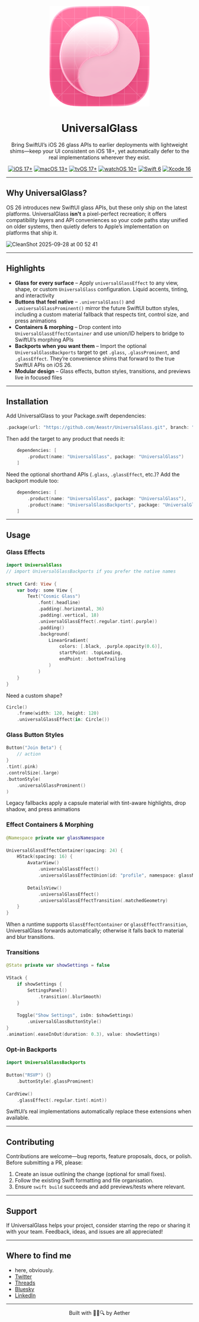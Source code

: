 <div align="center">
  <img width="270" height="270" src="/assets/icon.png" alt="UniversalGlass Logo">
  <h1><b>UniversalGlass</b></h1>
  <p>
    Bring SwiftUI’s iOS 26 glass APIs to earlier deployments with lightweight shims—keep your UI consistent on iOS 18+, yet automatically defer to the real implementations wherever they exist.
    <br>
  </p>
</div>

<p align="center">
  <a href="https://developer.apple.com/ios/"><img src="https://badgen.net/badge/iOS/17+/purple" alt="iOS 17+"></a>
  <a href="https://www.apple.com/macos/"><img src="https://badgen.net/badge/macOS/13+/blue" alt="macOS 13+"></a>
  <a href="https://developer.apple.com/tvos/"><img src="https://badgen.net/badge/tvOS/17+/blue" alt="tvOS 17+"></a>
  <a href="https://developer.apple.com/watchos/"><img src="https://badgen.net/badge/watchOS/10+/blue" alt="watchOS 10+"></a>
  <a href="https://swift.org/"><img src="https://badgen.net/badge/Swift/6.0/orange" alt="Swift 6"></a>
  <a href="https://developer.apple.com/xcode/"><img src="https://badgen.net/badge/Xcode/16+/blue" alt="Xcode 16"></a>
</p>
        
---

## Why UniversalGlass?

OS 26 introduces new SwiftUI glass APIs, but these only ship on the latest platforms. UniversalGlass **isn't** a pixel-perfect recreation; it offers compatibility layers and API conveniences so your code paths stay unified on older systems, then quietly defers to Apple’s implementation on platforms that ship it.

![CleanShot 2025-09-28 at 00 52 41](https://github.com/user-attachments/assets/2bb99027-e86a-4c98-84d1-86b527336be8)

---

## Highlights

- **Glass for every surface** – Apply `universalGlassEffect` to any view, shape, or custom `UniversalGlass` configuration. Liquid accents, tinting, and interactivity
- **Buttons that feel native** – `.universalGlass()` and `.universalGlassProminent()` mirror the future SwiftUI button styles, including a custom material fallback that respects tint, control size, and press animations
- **Containers & morphing** – Drop content into `UniversalGlassEffectContainer` and use union/ID helpers to bridge to SwiftUI’s morphing APIs
- **Backports when you want them** – Import the optional `UniversalGlassBackports` target to get `.glass`, `.glassProminent`, and `.glassEffect`. They’re convenience shims that forward to the true SwiftUI APIs on iOS 26.
- **Modular design** – Glass effects, button styles, transitions, and previews live in focused files

---

## Installation

Add UniversalGlass to your Package.swift dependencies:

```swift
.package(url: "https://github.com/Aeastr/UniversalGlass.git", branch: "main")
```

Then add the target to any product that needs it:

```swift
    dependencies: [
        .product(name: "UniversalGlass", package: "UniversalGlass")
    ]
```

Need the optional shorthand APIs (`.glass`, `.glassEffect`, etc.)? Add the backport module too:

```swift
    dependencies: [
        .product(name: "UniversalGlass", package: "UniversalGlass"),
        .product(name: "UniversalGlassBackports", package: "UniversalGlass")
    ]
```

---

## Usage

### Glass Effects

```swift
import UniversalGlass
// import UniversalGlassBackports if you prefer the native names

struct Card: View {
    var body: some View {
        Text("Cosmic Glass")
            .font(.headline)
            .padding(.horizontal, 36)
            .padding(.vertical, 18)
            .universalGlassEffect(.regular.tint(.purple))
            .padding()
            .background(
                LinearGradient(
                    colors: [.black, .purple.opacity(0.6)],
                    startPoint: .topLeading,
                    endPoint: .bottomTrailing
                )
            )
    }
}
```

Need a custom shape?

```swift
Circle()
    .frame(width: 120, height: 120)
    .universalGlassEffect(in: Circle())
```

### Glass Button Styles

```swift
Button("Join Beta") {
    // action
}
.tint(.pink)
.controlSize(.large)
.buttonStyle(
    .universalGlassProminent()
)
```

Legacy fallbacks apply a capsule material with tint-aware highlights, drop shadow, and press animations

### Effect Containers & Morphing

```swift
@Namespace private var glassNamespace

UniversalGlassEffectContainer(spacing: 24) {
    HStack(spacing: 16) {
        AvatarView()
            .universalGlassEffect()
            .universalGlassEffectUnion(id: "profile", namespace: glassNamespace)

        DetailsView()
            .universalGlassEffect()
            .universalGlassEffectTransition(.matchedGeometry)
    }
}
```

When a runtime supports `GlassEffectContainer` or `glassEffectTransition`, UniversalGlass forwards automatically; otherwise it falls back to material and blur transitions.

### Transitions

```swift
@State private var showSettings = false

VStack {
    if showSettings {
        SettingsPanel()
            .transition(.blurSmooth)
    }

    Toggle("Show Settings", isOn: $showSettings)
        .universalGlassButtonStyle()
}
.animation(.easeInOut(duration: 0.3), value: showSettings)
```

### Opt-in Backports

```swift
import UniversalGlassBackports

Button("RSVP") {}
    .buttonStyle(.glassProminent)

CardView()
    .glassEffect(.regular.tint(.mint))
```

SwiftUI’s real implementations automatically replace these extensions when available.

---

## Contributing

Contributions are welcome—bug reports, feature proposals, docs, or polish. Before submitting a PR, please:

1. Create an issue outlining the change (optional for small fixes).
2. Follow the existing Swift formatting and file organisation.
3. Ensure `swift build` succeeds and add previews/tests where relevant.

---

## Support

If UniversalGlass helps your project, consider starring the repo or sharing it with your team. Feedback, ideas, and issues are all appreciated!

---

## Where to find me  
- here, obviously.  
- [Twitter](https://x.com/AetherAurelia)  
- [Threads](https://www.threads.net/@aetheraurelia)  
- [Bluesky](https://bsky.app/profile/aethers.world)  
- [LinkedIn](https://www.linkedin.com/in/willjones24)

---

<p align="center">Built with 🍏💦🔍 by Aether</p>
